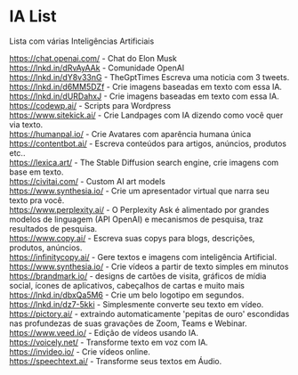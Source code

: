 # IA List
Lista com várias Inteligências Artificiais

https://chat.openai.com/ - Chat do Elon Musk</br>
https://lnkd.in/dRvAyAAk - Comunidade OpenAI</br>
https://lnkd.in/dY8v33nG - TheGptTimes Escreva uma noticia com 3 tweets.</br>
https://lnkd.in/d6MM5DZf - Crie imagens baseadas em texto com essa IA.</br>
https://lnkd.in/dURDahxJ - Crie imagens baseadas em texto com essa IA.</br>
https://codewp.ai/ - Scripts para Wordpress</br>
https://www.sitekick.ai/ - Crie Landpages com IA dizendo como você quer via texto.</br>
https://humanpal.io/ - Crie Avatares com aparência humana única</br>
https://contentbot.ai/ - Escreva conteúdos para artigos, anúncios, produtos etc..</br>
https://lexica.art/ - The Stable Diffusion search engine, crie imagens com base em texto.</br>
https://civitai.com/ - Custom AI art models</br>
https://www.synthesia.io/ - Crie um apresentador virtual que narra seu texto pra você.</br>
https://www.perplexity.ai/ - O Perplexity Ask é alimentado por grandes modelos de linguagem (API OpenAI) e mecanismos de pesquisa, traz resultados de pesquisa.</br>
https://www.copy.ai/ - Escreva suas copys para blogs, descrições, produtos, anúncios.</br>
https://infinitycopy.ai/ - Gere textos e imagens com inteligência Artificial.</br>
https://www.synthesia.io/ - Crie vídeos a partir de texto simples em minutos</br>
https://brandmark.io/ - designs de cartões de visita, gráficos de mídia social, ícones de aplicativos, cabeçalhos de cartas e muito mais</br>
https://lnkd.in/dbxQa5M6 - Crie um belo logotipo em segundos.</br>
https://lnkd.in/dz7-5kki - Simplesmente converte seu texto em vídeo.</br>
https://pictory.ai/ - extraindo automaticamente 'pepitas de ouro' escondidas nas profundezas de suas gravações de Zoom, Teams e Webinar.</br>
https://www.veed.io/ - Edição de vídeos usando IA.</br>
https://voicely.net/ - Transforme texto em voz com IA.</br>
https://invideo.io/ - Crie vídeos online.</br>
https://speechtext.ai/ - Transforme seus textos em Áudio.</br>
